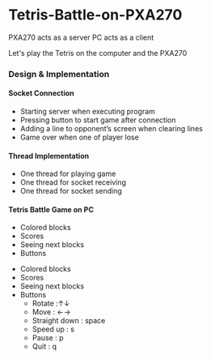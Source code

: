 # Tetris-Battle-on-PXA270

PXA270 acts as a server
PC acts as a client

Let's play the Tetris on the computer and the PXA270

<h3>Design & Implementation</h2>

<h4>Socket Connection</h4>
<ul>
    <li>Starting server when executing program</li>
    <li>Pressing button to start game after connection</li>
    <li>Adding a line to opponent’s screen when clearing  lines</li>
    <li>Game over when one of player lose</li>
</ul>

  
<h4>Thread Implementation</h4>
<ul>
    <li>One thread for playing game</li>
    <li>One thread for socket receiving</li>
    <li>One thread for socket sending</li>
</ul>


<h4>Tetris Battle Game on PC</h4>
<ul>
    <li>Colored blocks</li>
    <li>Scores</li>
    <li>Seeing next blocks</li>
    <li>Buttons</li>
</ul>

  - Colored blocks
  - Scores
  - Seeing next blocks
  - Buttons
     + Rotate :↑↓
     + Move : ←→
     + Straight down : space
     + Speed up : s
     + Pause : p
     + Quit : q
